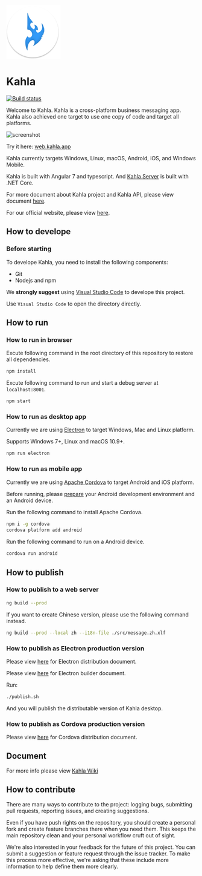 ![KahlaLogo](./src/assets/144x144.png)

# Kahla

[![Build status](https://aiursoft.visualstudio.com/Star/_apis/build/status/Kahla%20App%20Build)](https://aiursoft.visualstudio.com/Star/_build/latest?definitionId=4)

Welcome to Kahla. Kahla is a cross-platform business messaging app. Kahla also achieved one target to use one copy of code and target all platforms.

<img src="https://www.kahla.app/images/screen.png" alt="screenshot" width="500"/>

Try it here: [web.kahla.app](https://web.kahla.app)

Kahla currently targets Windows, Linux, macOS, Android, iOS, and Windows Mobile.

Kahla is built with Angular 7 and typescript. And [Kahla Server](https://github.com/AiursoftWeb/Kahla) is built with .NET Core.

For more document about Kahla project and Kahla API, please view document [here](https://wiki.aiursoft.com/ReadDoc/Kahla/What%20is%20Kahla.md).

For our official website, please view [here](https://www.kahla.app).

## How to develope

### Before starting

To develope Kahla, you need to install the following components:

* Git
* Nodejs and npm

We **strongly suggest** using [Visual Studio Code](https://code.visualstudio.com/) to develope this project.

Use `Visual Studio Code` to open the directory directly.

## How to run

### How to run in browser

Excute following command in the root directory of this repository to restore all dependencies.

```bash
npm install
```

Excute following command to run and start a debug server at `localhost:8001`.

```bash
npm start
```

### How to run as desktop app

Currently we are using [Electron](https://electron.atom.io/) to target Windows, Mac and Linux platform.

Supports Windows 7+, Linux and macOS 10.9+.

```bash
npm run electron
```

### How to run as mobile app

Currently we are using [Apache Cordova](https://cordova.apache.org/) to target Android and iOS platform.

Before running, please [prepare](https://cordova.apache.org/docs/en/latest/guide/platforms/android/index.html) your Android development environment and an Android device.

Run the following command to install Apache Cordova.

```bash
npm i -g cordova
cordova platform add android
```

Run the following command to run on a Android device.

```bash
cordova run android
```

## How to publish

### How to publish to a web server

```bash
ng build --prod
```

If you want to create Chinese version, please use the following command instead.

```bash
ng build --prod --local zh --i18n-file ./src/message.zh.xlf
```

### How to publish as Electron production version

Please view [here](https://electron.atom.io/docs/tutorial/application-distribution/) for Electron distribution document.

Please view [here](https://www.electron.build/) for Electron builder document.

Run:

```bash
./publish.sh
```

And you will publish the distributable version of Kahla desktop.

### How to publish as Cordova production version

Please view [here](https://cordova.apache.org/docs/en/latest/guide/platforms/android/index.html) for Cordova distribution document.

## Document

For more info please view [Kahla Wiki](https://wiki.aiursoft.com/ReadDoc/Kahla/What%20is%20Kahla.md)

## How to contribute

There are many ways to contribute to the project: logging bugs, submitting pull requests, reporting issues, and creating suggestions.

Even if you have push rights on the repository, you should create a personal fork and create feature branches there when you need them. This keeps the main repository clean and your personal workflow cruft out of sight.

We're also interested in your feedback for the future of this project. You can submit a suggestion or feature request through the issue tracker. To make this process more effective, we're asking that these include more information to help define them more clearly.
